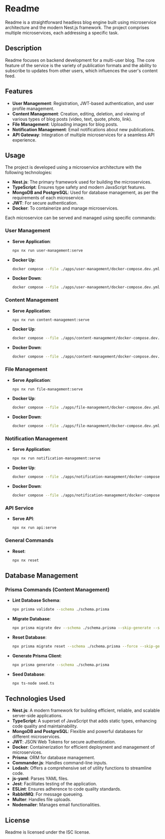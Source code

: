 # Readme

Readme is a straightforward headless blog engine built using microservice architecture and the modern Nest.js framework. The project comprises multiple microservices, each addressing a specific task.

## Description

Readme focuses on backend development for a multi-user blog. The core feature of the service is the variety of publication formats and the ability to subscribe to updates from other users, which influences the user's content feed.

## Features

-   **User Management**: Registration, JWT-based authentication, and user profile management.
-   **Content Management**: Creation, editing, deletion, and viewing of various types of blog posts (video, text, quote, photo, link).
-   **File Management**: Uploading images for blog posts.
-   **Notification Management**: Email notifications about new publications.
-   **API Gateway**: Integration of multiple microservices for a seamless API experience.

## Usage

The project is developed using a microservice architecture with the following technologies:

-   **Nest.js**: The primary framework used for building the microservices.
-   **TypeScript**: Ensures type safety and modern JavaScript features.
-   **MongoDB and PostgreSQL**: Used for database management, as per the requirements of each microservice.
-   **JWT**: For secure authentication.
-   **Docker**: To containerize and manage microservices.

Each microservice can be served and managed using specific commands:

### User Management
-   **Serve Application**:
    ```bash
    npx nx run user-management:serve
    ```

-   **Docker Up**:
    ```bash
    docker compose --file ./apps/user-management/docker-compose.dev.yml --env-file ./apps/user-management/user-app.env --project-name "readme-user-management" up -d
    ```

-   **Docker Down**:
    ```bash
    docker compose --file ./apps/user-management/docker-compose.dev.yml --env-file ./apps/user-management/user-app.env --project-name "readme-user-management" down
    ```

### Content Management
-   **Serve Application**:
    ```bash
    npx nx run content-management:serve
    ```

-   **Docker Up**:
    ```bash
    docker compose --file ./apps/content-management/docker-compose.dev.yml --env-file ./apps/content-management/content-app.env --project-name "readme-content-management" up -d
    ```

-   **Docker Down**:
    ```bash
    docker compose --file ./apps/content-management/docker-compose.dev.yml --env-file ./apps/content-management/content-app.env --project-name "readme-content-management" down
    ```

### File Management
-   **Serve Application**:
    ```bash
    npx nx run file-management:serve
    ```

-   **Docker Up**:
    ```bash
    docker compose --file ./apps/file-management/docker-compose.dev.yml --env-file ./apps/file-management/file-app.env --project-name "readme-file-management" up -d
    ```

-   **Docker Down**:
    ```bash
    docker compose --file ./apps/file-management/docker-compose.dev.yml --env-file ./apps/file-management/file-app.env --project-name "readme-file-management" down
    ```


### Notification Management
-   **Serve Application**:
    ```bash
    npx nx run notification-management:serve
    ```

-   **Docker Up**:
    ```bash
    docker compose --file ./apps/notification-management/docker-compose.dev.yml --env-file ./apps/notification-management/notification-app.env --project-name "readme-notification-management" up -d
    ```

-   **Docker Down**:
    ```bash
    docker compose --file ./apps/notification-management/docker-compose.dev.yml --env-file ./apps/notification-management/notification-app.env --project-name "readme-notification-management" down
    ```

### API Service
-   **Serve API**:
    ```bash
    npx nx run api:serve
    ```

### General Commands
-   **Reset**:
    ```bash 
    npx nx reset
    ```

## Database Management

### Prisma Commands (Content Management)

-   **Lint Database Schema**:
    ```bash 
    npx prisma validate --schema ./schema.prisma
    ```

-   **Migrate Database**:
    ```bash 
    npx prisma migrate dev --schema ./schema.prisma --skip-generate --skip-seed
    ```

-   **Reset Database**:
    ```bash 
    npx prisma migrate reset --schema ./schema.prisma --force --skip-generate --skip-seed
    ```

-   **Generate Prisma Client**:
    ```bash 
    npx prisma generate --schema ./schema.prisma
    ```

-   **Seed Database**:
    ```bash 
    npx ts-node seed.ts
    ```

## Technologies Used

-   **Nest.js**: A modern framework for building efficient, reliable, and scalable server-side applications.
-   **TypeScript**: A superset of JavaScript that adds static types, enhancing code quality and maintainability.
-   **MongoDB and PostgreSQL**: Flexible and powerful databases for different microservices.
-   **JWT**: JSON Web Tokens for secure authentication.
-   **Docker**: Containerization for efficient deployment and management of microservices.
-   **Prisma**: ORM for database management.
-   **Commander.js**: Handles command-line inputs.
-   **Lodash**: Offers a comprehensive set of utility functions to streamline code.
-   **js-yaml**: Parses YAML files.
-   **Jest**: Facilitates testing of the application.
-   **ESLint**: Ensures adherence to code quality standards.
-   **RabbitMQ**: For message queueing.
-   **Multer**: Handles file uploads.
-   **Nodemailer**: Manages email functionalities.

## License

Readme is licensed under the ISC license.
